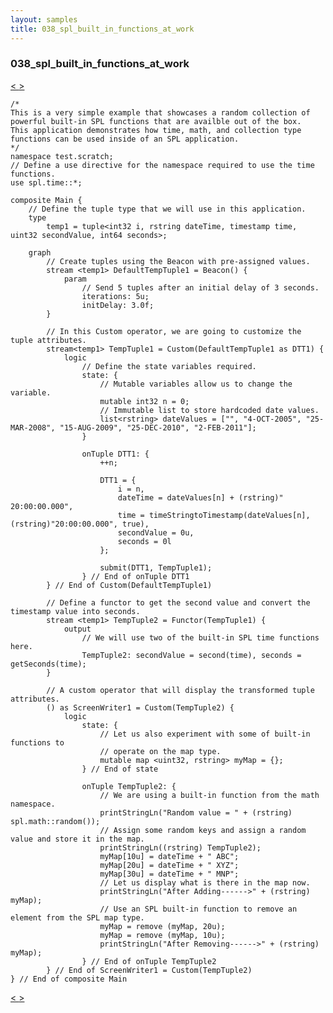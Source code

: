 ```yaml
---
layout: samples
title: 038_spl_built_in_functions_at_work
---
```


### 038_spl_built_in_functions_at_work

<div class="sampleNav"><a class="button" href="/sx43/samples/spl-for-beginner/037_odbc_adapters_for_solid_db_at_work_my_sample_Main_spl/"> < </a><a class="button" href="/sx43/samples/spl-for-beginner/040_ingest_data_generation_in_spl_my_sample_Main_spl/"> > </a>
</div>

~~~~~~
/*
This is a very simple example that showcases a random collection of
powerful built-in SPL functions that are availble out of the box.
This application demonstrates how time, math, and collection type
functions can be used inside of an SPL application.
*/
namespace test.scratch;
// Define a use directive for the namespace required to use the time functions.
use spl.time::*;

composite Main {
	// Define the tuple type that we will use in this application.
	type
		temp1 = tuple<int32 i, rstring dateTime, timestamp time, uint32 secondValue, int64 seconds>;
		
	graph
		// Create tuples using the Beacon with pre-assigned values.
		stream <temp1> DefaultTempTuple1 = Beacon() {
			param
				// Send 5 tuples after an initial delay of 3 seconds.
				iterations: 5u;
				initDelay: 3.0f;		
		}
		
		// In this Custom operator, we are going to customize the tuple attributes.
		stream<temp1> TempTuple1 = Custom(DefaultTempTuple1 as DTT1) {
			logic
				// Define the state variables required.
				state: {
					// Mutable variables allow us to change the variable.
					mutable int32 n = 0;
					// Immutable list to store hardcoded date values.
					list<rstring> dateValues = ["", "4-OCT-2005", "25-MAR-2008", "15-AUG-2009", "25-DEC-2010", "2-FEB-2011"];	
				}
					
				onTuple DTT1: {
					++n;
					
					DTT1 = {
						i = n,
						dateTime = dateValues[n] + (rstring)" 20:00:00.000",
						time = timeStringtoTimestamp(dateValues[n], (rstring)"20:00:00.000", true),
						secondValue = 0u,
						seconds = 0l
					};
				
					submit(DTT1, TempTuple1);
				} // End of onTuple DTT1	
		} // End of Custom(DefaultTempTuple1)
		
		// Define a functor to get the second value and convert the timestamp value into seconds.
		stream <temp1> TempTuple2 = Functor(TempTuple1) {
			output
				// We will use two of the built-in SPL time functions here.
				TempTuple2: secondValue = second(time), seconds = getSeconds(time);
		}
		
		// A custom operator that will display the transformed tuple attributes.
		() as ScreenWriter1 = Custom(TempTuple2) {
			logic
				state: {
					// Let us also experiment with some of built-in functions to 
					// operate on the map type.
					mutable map <uint32, rstring> myMap = {};	
				} // End of state
				
				onTuple TempTuple2: {
					// We are using a built-in function from the math namespace.
					printStringLn("Random value = " + (rstring) spl.math::random());
					// Assign some random keys and assign a random value and store it in the map.
					printStringLn((rstring) TempTuple2);
					myMap[10u] = dateTime + " ABC";
					myMap[20u] = dateTime + " XYZ";
					myMap[30u] = dateTime + " MNP";
					// Let us display what is there in the map now.
					printStringLn("After Adding------>" + (rstring) myMap);
					// Use an SPL built-in function to remove an element from the SPL map type.
					myMap = remove (myMap, 20u);
					myMap = remove (myMap, 10u);
					printStringLn("After Removing------>" + (rstring) myMap);
				} // End of onTuple TempTuple2
		} // End of ScreenWriter1 = Custom(TempTuple2)	
} // End of composite Main

~~~~~~

<div class="sampleNav"><a class="button" href="/sx43/samples/spl-for-beginner/037_odbc_adapters_for_solid_db_at_work_my_sample_Main_spl/"> < </a><a class="button" href="/sx43/samples/spl-for-beginner/040_ingest_data_generation_in_spl_my_sample_Main_spl/"> > </a>
</div>

